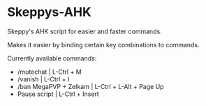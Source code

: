 # Skeppys-AHK
Skeppy's AHK script for easier and faster commands.

Makes it easier by binding certain key combinations to commands.

Currently available commands:

- /mutechat             | L-Ctrl + M
- /vanish               | L-Ctrl + I
- /ban MegaPVP + Zelkam | L-Ctrl + L-Alt + Page Up
- Pause script          | L-Ctrl + Insert
